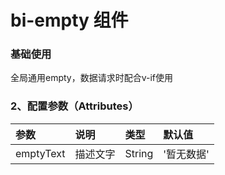 # bi-empty 组件

### 基础使用

全局通用empty，数据请求时配合v-if使用
<preview path="./index.vue" title="基础用法" description="bi-empty 组件的基础用法"></preview>

### 2、配置参数（Attributes）

| 参数      | 说明     | 类型   | 默认值     |
| :-------- | :------- | :----- | :--------- |
| emptyText | 描述文字 | String | '暂无数据' |
